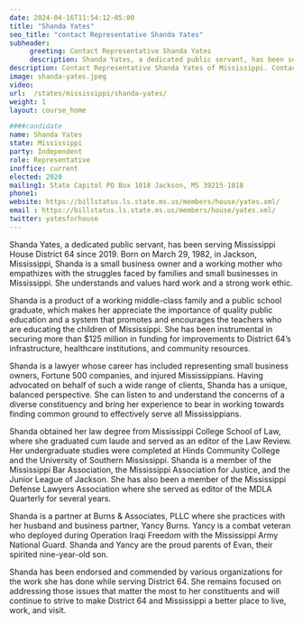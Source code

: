 ```yaml
---
date: 2024-04-16T11:54:12-05:00
title: "Shanda Yates"
seo_title: "contact Representative Shanda Yates"
subheader:
     greeting: Contact Representative Shanda Yates
     description: Shanda Yates, a dedicated public servant, has been serving Mississippi House District 64 since 2019. Born on March 29, 1982, in Jackson, Mississippi, Shanda is a small business owner and a working mother who empathizes with the struggles faced by families and small businesses in Mississippi.
description: Contact Representative Shanda Yates of Mississippi. Contact information for Shanda Yates includes email address, phone number, and mailing address.
image: shanda-yates.jpeg
video:
url:  /states/mississippi/shanda-yates/
weight: 1
layout: course_home

####candidate
name: Shanda Yates
state: Mississippi
party: Independent
role: Representative
inoffice: current
elected: 2020
mailing1: State Capitol PO Box 1018 Jackson, MS 39215-1018
phone1:
website: https://billstatus.ls.state.ms.us/members/house/yates.xml/
email : https://billstatus.ls.state.ms.us/members/house/yates.xml/
twitter: yatesforhouse
---
```


Shanda Yates, a dedicated public servant, has been serving Mississippi House District 64 since 2019. Born on March 29, 1982, in Jackson, Mississippi, Shanda is a small business owner and a working mother who empathizes with the struggles faced by families and small businesses in Mississippi. She understands and values hard work and a strong work ethic.

Shanda is a product of a working middle-class family and a public school graduate, which makes her appreciate the importance of quality public education and a system that promotes and encourages the teachers who are educating the children of Mississippi. She has been instrumental in securing more than $125 million in funding for improvements to District 64’s infrastructure, healthcare institutions, and community resources.

Shanda is a lawyer whose career has included representing small business owners, Fortune 500 companies, and injured Mississippians. Having advocated on behalf of such a wide range of clients, Shanda has a unique, balanced perspective. She can listen to and understand the concerns of a diverse constituency and bring her experience to bear in working towards finding common ground to effectively serve all Mississippians.

Shanda obtained her law degree from Mississippi College School of Law, where she graduated cum laude and served as an editor of the Law Review. Her undergraduate studies were completed at Hinds Community College and the University of Southern Mississippi. Shanda is a member of the Mississippi Bar Association, the Mississippi Association for Justice, and the Junior League of Jackson. She has also been a member of the Mississippi Defense Lawyers Association where she served as editor of the MDLA Quarterly for several years.

Shanda is a partner at Burns & Associates, PLLC where she practices with her husband and business partner, Yancy Burns. Yancy is a combat veteran who deployed during Operation Iraqi Freedom with the Mississippi Army National Guard. Shanda and Yancy are the proud parents of Evan, their spirited nine-year-old son.

Shanda has been endorsed and commended by various organizations for the work she has done while serving District 64. She remains focused on addressing those issues that matter the most to her constituents and will continue to strive to make District 64 and Mississippi a better place to live, work, and visit.
